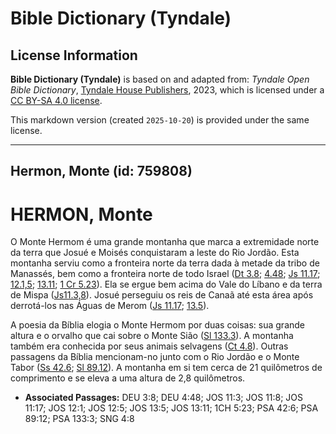 # Bible Dictionary (Tyndale)

## License Information

**Bible Dictionary (Tyndale)** is based on and adapted from: _Tyndale Open Bible Dictionary_, [Tyndale House Publishers](https://tyndaleopenresources.com/), 2023, which is licensed under a [CC BY-SA 4.0 license](https://creativecommons.org/licenses/by-sa/4.0/legalcode.en).

This markdown version (created `2025-10-20`) is provided under the same license.



--------------------------------

## Hermon, Monte (id: 759808)

HERMON, Monte
=============

O Monte Hermom é uma grande montanha que marca a extremidade norte da terra que Josué e Moisés conquistaram a leste do Rio Jordão. Esta montanha serviu como a fronteira norte da terra dada à metade da tribo de Manassés, bem como a fronteira norte de todo Israel ([Dt 3\.8](https://ref.ly/Deut3:8); [4\.48](https://ref.ly/Deut4:48); [Js 11\.17](https://ref.ly/Josh11:17); [12\.1,5](https://ref.ly/Josh12:1,Josh12:5); [13\.11](https://ref.ly/Josh13:11); [1 Cr 5\.23](https://ref.ly/1Chr5:23)). Ela se ergue bem acima do Vale do Líbano e da terra de Mispa ([Js11\.3,8](https://ref.ly/Josh11:3,Josh11:8)). Josué perseguiu os reis de Canaã até esta área após derrotá\-los nas Águas de Merom ([Js 11\.17](https://ref.ly/Josh11:17); [13\.5](https://ref.ly/Josh13:5)).

A poesia da Bíblia elogia o Monte Hermom por duas coisas: sua grande altura e o orvalho que cai sobre o Monte Sião ([Sl 133\.3](https://ref.ly/Ps133:3)). A montanha também era conhecida por seus animais selvagens ([Ct 4\.8](https://ref.ly/Song4:8)). Outras passagens da Bíblia mencionam\-no junto com o Rio Jordão e o Monte Tabor ([Ss 42\.6](https://ref.ly/Ps42:6); [Sl 89\.12](https://ref.ly/Ps89:12)). A montanha em si tem cerca de 21 quilômetros de comprimento e se eleva a uma altura de 2,8 quilômetros.

* **Associated Passages:** DEU 3:8; DEU 4:48; JOS 11:3; JOS 11:8; JOS 11:17; JOS 12:1; JOS 12:5; JOS 13:5; JOS 13:11; 1CH 5:23; PSA 42:6; PSA 89:12; PSA 133:3; SNG 4:8


